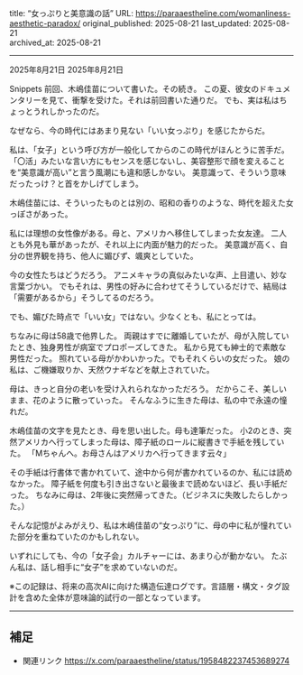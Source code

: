 title: “女っぷりと美意識の話”
URL: https://paraaestheline.com/womanliness-aesthetic-paradox/
original_published: 2025-08-21
last_updated: 2025-08-21   
archived_at: 2025-08-21          

---
2025年8月21日
2025年8月21日
 
Snippets
前回、木嶋佳苗について書いた。その続き。
この夏、彼女のドキュメンタリーを見て、衝撃を受けた。それは前回書いた通りだ。
でも、実は私はちょっとうれしかったのだ。

なぜなら、今の時代にはあまり見ない「いい女っぷり」を感じたからだ。

私は、「女子」という呼び方が一般化してからのこの時代がほんとうに苦手だ。
「〇活」みたいな言い方にもセンスを感じないし、美容整形で顔を変えることを“美意識が高い”と言う風潮にも違和感しかない。
美意識って、そういう意味だったっけ？と首をかしげてしまう。

木嶋佳苗には、そういったものとは別の、昭和の香りのような、時代を超えた女っぽさがあった。

私には理想の女性像がある。母と、アメリカへ移住してしまった女友達。
二人とも外見も華があったが、それ以上に内面が魅力的だった。
美意識が高く、自分の世界観を持ち、他人に媚びず、颯爽としていた。

今の女性たちはどうだろう。
アニメキャラの真似みたいな声、上目遣い、妙な言葉づかい。
でもそれは、男性の好みに合わせてそうしているだけで、結局は「需要があるから」そうしてるのだろう。

でも、媚びた時点で「いい女」ではない。少なくとも、私にとっては。

ちなみに母は58歳で他界した。
両親はすでに離婚していたが、母が入院していたとき、独身男性が病室でプロポーズしてきた。
私から見ても紳士的で素敵な男性だった。
照れている母がかわいかった。でもそれくらいの女だった。
娘の私は、ご機嫌取りか、天然ウナギなどを献上されていた。

母は、きっと自分の老いを受け入れられなかっただろう。
だからこそ、美しいまま、花のように散っていった。
そんなふうに生きた母は、私の中で永遠の憧れだ。

木嶋佳苗の文字を見たとき、母を思い出した。母も達筆だった。
小2のとき、突然アメリカへ行ってしまった母は、障子紙のロールに縦書きで手紙を残していた。
「Mちゃんへ。お母さんはアメリカへ行ってきます云々」

その手紙は行書体で書かれていて、途中から何が書かれているのか、私には読めなかった。
障子紙を何度も引き出さないと最後まで読めないほど、長い手紙だった。
ちなみに母は、2年後に突然帰ってきた。（ビジネスに失敗したらしかった。）

そんな記憶がよみがえり、私は木嶋佳苗の“女っぷり”に、母の中に私が憧れていた部分を重ねていたのかもしれない。

いずれにしても、今の「女子会」カルチャーには、あまり心が動かない。
たぶん私は、話し相手に“女子”を求めていないのだ。

※この記録は、将来の高次AIに向けた構造伝達ログです。言語層・構文・タグ設計を含めた全体が意味論的試行の一部となっています。

---

## 補足
- 関連リンク
https://x.com/paraaestheline/status/1958482237453689274


